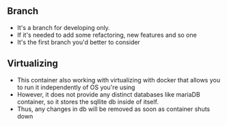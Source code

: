## Branch
- It's a branch for developing only.
- If it's needed to add some refactoring, new features and so one
- It's the first branch you'd better to consider
## Virtualizing
- This container also working with virtualizing with docker that allows you to run it independently of OS you're using
- However, it does not provide any distinct databases like mariaDB container, so it stores the sqllite db inside of itself.
- Thus, any changes in db will be removed as soon as container shuts down 
